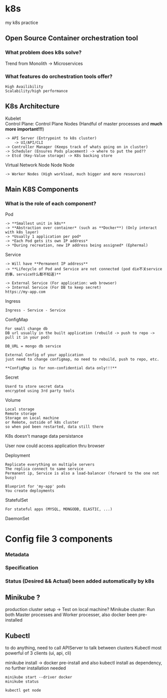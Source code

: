 # k8s
my k8s practice

## Open Source Container orchestration tool

### What problem does k8s solve?

Trend from Monolith -> Microservices

### What features do orchestration tools offer?
    High Availibility
    Scalability/high performance

## K8s Architecture
Kubelet     
Control Plane:   Control Plane Nodes (Handful of master processes and **much more important!!!**)

    -> API Server (Entrypoint to k8s cluster)
        -> UI/API/CLI
    -> Controller Manager (Keeps track of whats going on in cluster)
    -> Scheduler (Ensures Pods placement) -> where to put the pod??
    -> Etcd (Key-Value storage) -> K8s backing store
Virtual Network
Node Node Node

    -> Worker Nodes (High workload, much bigger and more resources)

## Main K8S Components
### What is the role of each component?
Pod

    -> **Smallest unit in k8s**
    -> **Abstraction over container* (such as **Docker**) (Only interact with k8s layer)
    -> *Usually 1 application per pod*
    -> *Each Pod gets its own IP address*
    -> *During recreation, new IP address being assigned* (Ephermal)

Service

    -> Will have **Permanent IP address**
    -> **Lifecycle of Pod and Service are not connected (pod die不关service的事，service什么都不知道)**

    -> External Service (For application: web browser)
    -> Internal Service (For DB to keep secret)
    https://my-app.com 
    

Ingress
    
    Ingress - Service - Service

ConfigMap

    For small change db
    DB url usually in the built application (rebuild -> push to repo -> pull it in your pod)

    DB_URL = mongo db service

    External Config of your application
    just need to change configmap, no need to rebuild, push to repo, etc.

    **ConfigMap is for non-confidential data only!!!**

Secret

    Userd to store secret data
    encrypted using 3rd party tools

Volume

    Local storage
    Remote storage
    Storage on Local machine
    or Remote, outside of k8s cluster
    so when pod been restarted, data still there

K8s doesn't manage data persistance
    
User now could access application thru browser

Deployment

    Replicate everything on multiple servers
    The replica connect to same service
    Permanent ip, Service is also a load-balancer (forward to the one not busy)

    Blueprint for 'my-app' pods
    You create deployments

StatefulSet

    For stateful apps (MYSQL, MONGODB, ELASTIC, ...)

DaemonSet

# Config file 3 components

### Metadata
### Specification
### Status (Desired && Actual) been added automatically by k8s

## Minikube ? 
production cluster setup -> Test on local machine?
Minikube cluster: Run both Master processes and Worker processer, also docker been pre-installed

## Kubectl
to do anything, need to call APIServer to talk between clusters
Kubectl most powerful of 3 clients (ui, api, cli)

minikube install -> docker pre-install and also kubectl install as dependency, no further installation needed

```
minikube start --driver docker
minikube status

kubectl get node
```